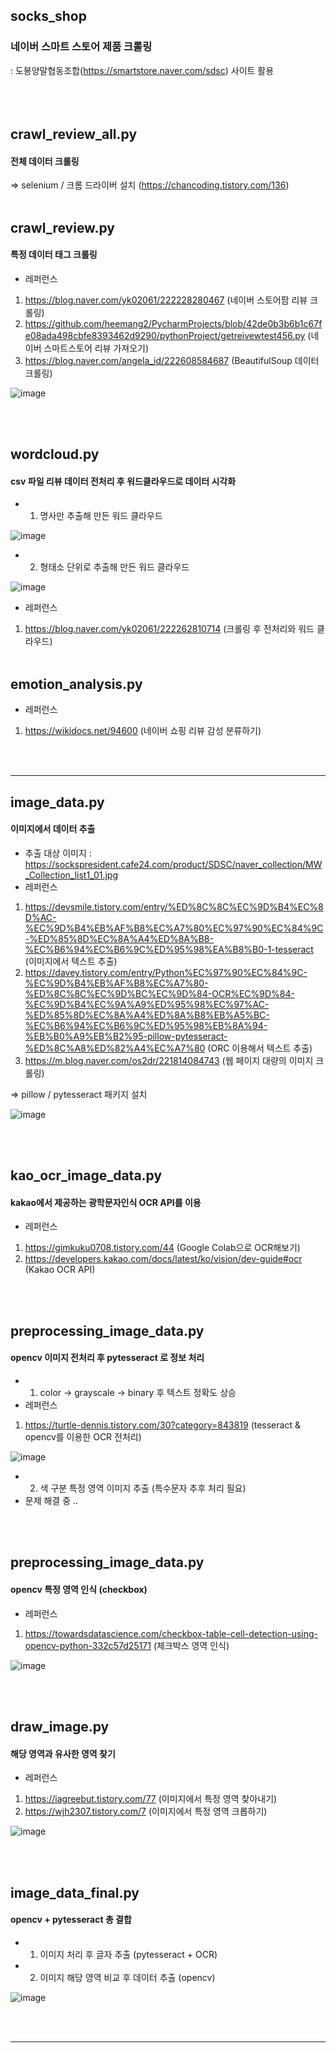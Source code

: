 socks_shop
-----
### 네이버 스마트 스토어 제품 크롤링
: 도봉양말협동조합(https://smartstore.naver.com/sdsc) 사이트 활용
<br><br><br><br>



## crawl_review_all.py
#### 전체 데이터 크롤링
=> selenium / 크롬 드라이버 설치 (https://chancoding.tistory.com/136)
<br> <br>

## crawl_review.py
#### 특정 데이터 태그 크롤링
- 레퍼런스
1. https://blog.naver.com/yk02061/222228280467 (네이버 스토어팜 리뷰 크롤링)
2. https://github.com/heemang2/PycharmProjects/blob/42de0b3b6b1c67fe08ada498cbfe8393462d9290/pythonProject/getreivewtest456.py (네이버 스마트스토어 리뷰 가져오기)
3. https://blog.naver.com/angela_id/222608584687 (BeautifulSoup 데이터 크롤링)

![image](https://user-images.githubusercontent.com/57982899/159191486-9d7d459a-0c2f-4255-9270-597aae04b305.png)

<br><br>

## wordcloud.py
#### csv 파일 리뷰 데이터 전처리 후 워드클라우드로 데이터 시각화
- 1. 명사만 추출해 만든 워드 클라우드

![image](https://user-images.githubusercontent.com/57982899/159191570-3e352a54-20c6-4355-a92e-d26296bf0fe5.png)

- 2. 형태소 단위로 추출해 만든 워드 클라우드

![image](https://user-images.githubusercontent.com/57982899/159191578-91514733-1d54-4cb0-9c7c-548cc5967308.png)

- 레퍼런스
1. https://blog.naver.com/yk02061/222262810714 (크롤링 후 전처리와 워드 클라우드)
<br><br>

## emotion_analysis.py
- 레퍼런스
1. https://wikidocs.net/94600 (네이버 쇼핑 리뷰 감성 분류하기)

<br><br>

-----

## image_data.py
#### 이미지에서 데이터 추출
- 추출 대상 이미지 : https://sockspresident.cafe24.com/product/SDSC/naver_collection/MW_Collection_list1_01.jpg
- 레퍼런스
1. https://devsmile.tistory.com/entry/%ED%8C%8C%EC%9D%B4%EC%8D%AC-%EC%9D%B4%EB%AF%B8%EC%A7%80%EC%97%90%EC%84%9C-%ED%85%8D%EC%8A%A4%ED%8A%B8-%EC%B6%94%EC%B6%9C%ED%95%98%EA%B8%B0-1-tesseract (이미지에서 텍스트 추출)
2. https://davey.tistory.com/entry/Python%EC%97%90%EC%84%9C-%EC%9D%B4%EB%AF%B8%EC%A7%80-%ED%8C%8C%EC%9D%BC%EC%9D%84-OCR%EC%9D%84-%EC%9D%B4%EC%9A%A9%ED%95%98%EC%97%AC-%ED%85%8D%EC%8A%A4%ED%8A%B8%EB%A5%BC-%EC%B6%94%EC%B6%9C%ED%95%98%EB%8A%94-%EB%B0%A9%EB%B2%95-pillow-pytesseract-%ED%8C%A8%ED%82%A4%EC%A7%80 (ORC 이용해서 텍스트 추출)
3. https://m.blog.naver.com/os2dr/221814084743 (웹 페이지 대량의 이미지 크롤링)

=> pillow / pytesseract 패키지 설치

![image](https://user-images.githubusercontent.com/57982899/159191522-f87f5b1e-cbce-485f-8a50-a430953486da.png)


<br><br>

## kao_ocr_image_data.py
#### kakao에서 제공하는 광학문자인식 OCR API를 이용
- 레퍼런스
1. https://gimkuku0708.tistory.com/44 (Google Colab으로 OCR해보기)
2. https://developers.kakao.com/docs/latest/ko/vision/dev-guide#ocr (Kakao OCR API)
 
<br><br> 
 
## preprocessing_image_data.py
#### opencv 이미지 전처리 후 pytesseract 로 정보 처리
- 1. color -> grayscale -> binary 후 텍스트 정확도 상승
- 레퍼런스
1. https://turtle-dennis.tistory.com/30?category=843819 (tesseract & opencv를 이용한 OCR 전처리)

![image](https://user-images.githubusercontent.com/57982899/159191555-8e65a6da-413d-40e7-bcb7-a878b9e19a8e.png)

- 2. 색 구분 특정 영역 이미지 추출 (특수문자 추후 처리 필요)
- 문제 해결 중 ..

<br><br>

## preprocessing_image_data.py
#### opencv 특정 영역 인식 (checkbox)
- 레퍼런스
1. https://towardsdatascience.com/checkbox-table-cell-detection-using-opencv-python-332c57d25171 (체크박스 영역 인식)

![image](https://user-images.githubusercontent.com/57982899/159595901-37756fe3-edbf-46e6-a537-68f1dd09fdc0.png)

<br><br>

## draw_image.py
#### 해당 영역과 유사한 영역 찾기
- 레퍼런스
1. https://iagreebut.tistory.com/77 (이미지에서 특정 영역 찾아내기)
2. https://wjh2307.tistory.com/7 (이미지에서 특정 영역 크롭하기)

![image](https://user-images.githubusercontent.com/57982899/159595797-adf2d72d-f85d-4e1a-b7ed-836674be77f2.png)

<br><br>

## image_data_final.py
#### opencv + pytesseract 총 결합
- 1. 이미지 처리 후 글자 추출 (pytesseract + OCR)
- 2. 이미지 해당 영역 비교 후 데이터 추출 (opencv)

![image](https://user-images.githubusercontent.com/57982899/159840012-faaf9baf-715d-46ac-a5f3-aac773632dec.png)

<br><br>

-----



